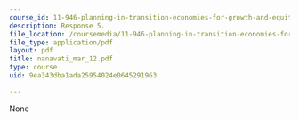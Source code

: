```yaml
---
course_id: 11-946-planning-in-transition-economies-for-growth-and-equity-spring-2004
description: Response 5.
file_location: /coursemedia/11-946-planning-in-transition-economies-for-growth-and-equity-spring-2004/9ea343dba1ada25954024e0645291963_nanavati_mar_12.pdf
file_type: application/pdf
layout: pdf
title: nanavati_mar_12.pdf
type: course
uid: 9ea343dba1ada25954024e0645291963

---
```

None